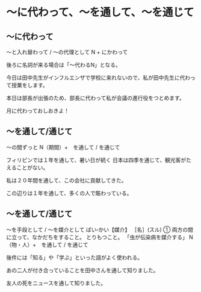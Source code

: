 # 〜に代わって、〜を通して、〜を通じて



## 〜に代わって
〜と入れ替わって / 〜の代理として
N + にかわって

後ろに名詞が来る場合は「〜代わるN」となる。

今日は田中先生がインフルエンザで学校に来れないので、私が田中先生に代わって授業をします。

本日は部長が出張のため、部長に代わって私が会議の進行役をつとめます。

月に代わっておしおきよ！


## 〜を通して/通じて
～の間ずっと
N（期間）+　を通して / を通じて

フィリピンでは１年を通して、暑い日が続く
日本は四季を通じて、観光客がたえることがない。

私は２０年間を通して、この会社に貢献してきた。

この辺りは１年を通して、多くの人で賑わっている。

## 〜を通して/通じて
～を手段として / 〜を媒介として  ばい‐かい【媒介】 ［名］(スル) ① 両方の間に立って、なかだちをすること。
とりもつこと。
「虫が伝染病を媒介する」
N（物・人）+　を通して / を通じて

後件には「知る」や「学ぶ」といった語がよく使われる。

あの二人が付き合っていることを田中さんを通して知りました。

友人の死をニュースを通して知りました。


